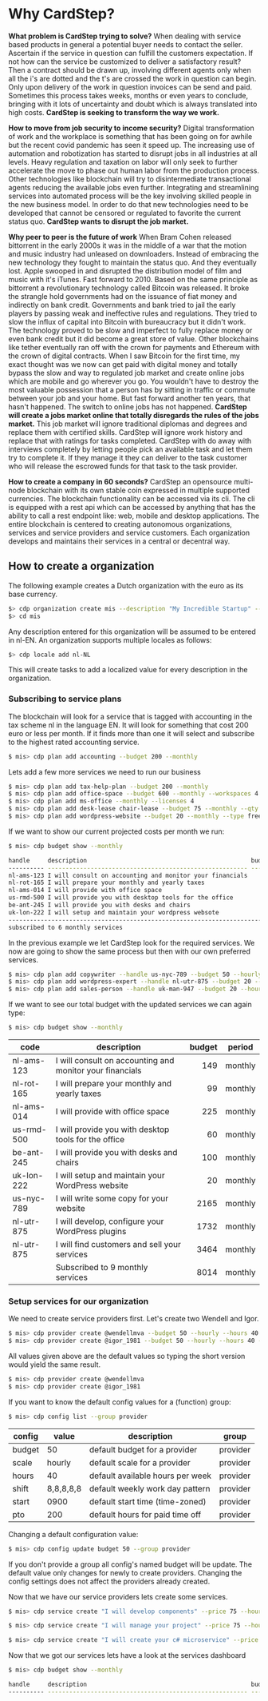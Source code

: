 # Why CardStep?

**What problem is CardStep trying to solve?** When dealing with service based products in general a potential buyer needs to contact the seller. Ascertain if the service in question can fulfill the customers expectation. If not how can the service be customized to deliver a satisfactory result? Then a contract should be drawn up, involving different agents only when all the i's are dotted and the t's are crossed the work in question can begin. Only upon delivery of the work in question invoices can be send and paid. Sometimes this process takes weeks, months or even years to conclude, bringing with it lots of uncertainty and doubt which is always translated into high costs. **CardStep is seeking to transform the way we work.**

**How to move from job security to income security?** Digital transformation of work and the workplace is something that has been going on for awhile but the recent covid pandemic has seen it speed up. The increasing use of automation and robotization has started to disrupt jobs in all industries at all levels. Heavy regulation and taxation on labor will only seek to further accelerate the move to phase out human labor from the production process. Other technologies like blockchain will try to disintermediate transactional agents reducing the available jobs even further. Integrating and streamlining services into automated process will be the key involving skilled people in the new business model. In order to do that new technologies need to be developed that cannot be censored or regulated to favorite the current status quo. **CardStep wants to disrupt the job market.**

**Why peer to peer is the future of work** When Bram Cohen released bittorrent in the early 2000s it was in the middle of a war that the motion and music industry had unleased on downloaders. Instead of embracing the new technology they fought to maintain the status quo. And they eventually lost. Apple swooped in and disrupted the distribution model of film and music with it's iTunes.
Fast forward to 2010. Based on the same principle as bittorrent a revolutionary technology called Bitcoin was released. It broke the strangle hold governments had on the issuance of fiat money and indirectly on bank credit. Governments and bank tried to jail the early players by passing weak and ineffective rules and regulations. They tried to slow the influx of capital into Bitcoin with bureaucracy but it didn't work. The technology proved to be slow and imperfect to fully replace money or even bank credit but it did become a great store of value. Other blockchains like tether eventually ran off with the crown for payments and Ethereum with the crown of digital contracts.
When I saw Bitcoin for the first time, my exact thought was we now can get paid with digital money and totally bypass the slow and way to regulated job market and create online jobs which are mobile and go wherever you go. You wouldn't have to destroy the most valuable possession that a person has by sitting in traffic or commute between your job and your home. But fast forward another ten years, that hasn't happened. The switch to online jobs has not happened. **CardStep will create a jobs market online that totally disregards the rules of the jobs market.** This job market will ignore traditional diplomas and degrees and replace them with certified skills. CardStep will ignore work history and replace that with ratings for tasks completed. CardStep with do away with interviews completely by letting people pick an available task and let them try to complete it. If they manage it they can deliver to the task customer who will release the escrowed funds for that task to the task provider.

**How to create a company in 60 seconds?** CardStep an opensource multi-node blockchain with its own stable coin expressed in multiple supported currencies. The blockchain functionality can be accessed via its cli. The cli is equipped with a rest api which can be accessed by anything that has the ability to call a rest endpoint like: web, mobile and desktop applications.
The entire blockchain is centered to creating autonomous organizations, services and service providers and service customers. Each organization develops and maintains their services in a central or decentral way.

## How to create a organization

The following example creates a Dutch organization with the euro as its base currency.

````bash
$> cdp organization create mis --description "My Incredible Startup" --locale nl-EN --currency EUR
$> cd mis
````
Any description entered for this organization will be assumed to be entered in nl-EN. An organization supports multiple locales as follows:

````bash
$> cdp locale add nl-NL
````

This will create tasks to add a localized value for every description in the organization.

### Subscribing to service plans

The blockchain will look for a service that is tagged with accounting in the tax scheme nl in the language EN. It will look for something that cost 200 euro or less per month. If it finds more than one it will select and subscribe to the highest rated accounting service.

````bash
$ mis> cdp plan add accounting --budget 200 --monthly
````

Lets add a few more services we need to run our business

````bash
$ mis> cdp plan add tax-help-plan --budget 200 --monthly
$ mis> cdp plan add office-space --budget 600 --monthly --workspaces 4
$ mis> cdp plan add ms-office --monthly --licenses 4
$ mis> cdp plan add desk-lease chair-lease --budget 75 --monthly --qty 4
$ mis> cdp plan add wordpress-website --budget 20 --monthly --type freelance --domain my-startup.io
````

If we want to show our current projected costs per month we run:

````bash
$ mis> cdp budget show --monthly

handle     description                                              budget    period      
---------- -------------------------------------------------------- --------- -------
nl-ams-123 I will consult on accounting and monitor your financials       149 monthly 
nl-rot-165 I will prepare your monthly and yearly taxes                    99 monthly
nl-ams-014 I will provide with office space                               225 monthly
us-rmd-500 I will provide you with desktop tools for the office            60 monthly
be-ant-245 I will provide you with desks and chairs                       100 monthly
uk-lon-222 I will setup and maintain your wordpress websote                20 monthly
-------------------------------------------------------------------------------------
subscribed to 6 monthly services                                          653 monthly                                                   
````

In the previous example we let CardStep look for the required services. We now are going to show the same process but then with our own preferred services.

````bash
$ mis> cdp plan add copywriter --handle us-nyc-789 --budget 50 --hourly --contract 10
$ mis> cdp plan add wordpress-expert --handle nl-utr-875 --budget 20 --hourly --contract 20
$ mis> cdp plan add sales-person --handle uk-man-947 --budget 20 --hourly --contract 40
````

If we want to see our total budget with the updated services we can again type:

````bash
$ mis> cdp budget show --monthly                                                  
````

| code       | description                                              | budget | period  |
| ---------- | -------------------------------------------------------- | -----: | ------- |
| nl-ams-123 | I will consult on accounting and monitor your financials |    149 | monthly |
| nl-rot-165 | I will prepare your monthly and yearly taxes             |     99 | monthly |
| nl-ams-014 | I will provide with office space                         |    225 | monthly |
| us-rmd-500 | I will provide you with desktop tools for the office     |     60 | monthly |
| be-ant-245 | I will provide you with desks and chairs                 |    100 | monthly |
| uk-lon-222 | I will setup and maintain your WordPress website         |     20 | monthly |
| us-nyc-789 | I will write some copy for your website                  |   2165 | monthly |
| nl-utr-875 | I will develop, configure your WordPress plugins         |   1732 | monthly |
| nl-utr-875 | I will find customers and sell your services             |   3464 | monthly |
|            | Subscribed to 9 monthly services                         |   8014 | monthly |

### Setup services for our organization

We need to create service providers first. Let's create two Wendell and Igor.

````bash
$ mis> cdp provider create @wendellmva --budget 50 --hourly --hours 40 --shift 8,8,8,8,8 --start 0900 --pto 200
$ mis> cdp provider create @igor_1981 --budget 50 --hourly --hours 40 --shift 8,8,8,8,8 --start 0900 --pto 200
````

All values given above are the default values so typing the short version would yield the same result.

````bash
$ mis> cdp provider create @wendellmva
$ mis> cdp provider create @igor_1981
````

If you want to know the default config values for a (function) group:

````bash
$ mis> cdp config list --group provider
````

| config        | value     | description                       | group    |
| ------------- | --------- | --------------------------------- | -------- |
| budget        | 50        | default budget for a provider     | provider |
| scale         | hourly    | default scale for a provider      | provider |
| hours         | 40        | default available hours per week  | provider |
| shift         | 8,8,8,8,8 | default weekly work day pattern   | provider |
| start         | 0900      | default start time (time-zoned)   | provider |
| pto           | 200       | default hours for paid time off   | provider |

Changing a default configuration value:

````bash
$ mis> cdp config update budget 50 --group provider
````

If you don't provide a group all config's named budget will be update. The default value only changes for newly to create providers. Changing the config settings does not affect the providers already created.

Now that we have our service providers lets create some services.

````bash
$ mis> cdp service create "I will develop components" --price 75 --hourly --providers wendell,igor --tags "angular,vue,react,c#" --cover "https://cardstrip/images/components.jpg"

$ mis> cdp service create "I will manage your project" --price 75 --hourly --providers igor --tags "angular,vue,react,c#,azure-devops" --cover "https://cardstrip/images/projects.jpg"

$ mis> cdp service create "I will create your c# microservice" --price 75 --hourly --providers wendell --tags "c#,asp.net,docker,linux"

````

Now that we got our services lets have a look at the services dashboard

````bash
$ mis> cdp budget show --monthly

handle     description                                              budget    period      
---------- -------------------------------------------------------- --------- -------
````